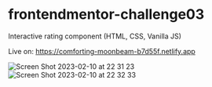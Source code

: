 # frontendmentor-challenge03
Interactive rating component (HTML, CSS, Vanilla JS)

Live on: https://comforting-moonbeam-b7d55f.netlify.app

![Screen Shot 2023-02-10 at 22 31 23](https://user-images.githubusercontent.com/28096760/218182122-8caf76a8-6657-4626-ae43-0d87a7ab8e81.jpg)
![Screen Shot 2023-02-10 at 22 32 33](https://user-images.githubusercontent.com/28096760/218182133-81d9ab40-5588-4cc9-b919-aae589b57687.jpg)
